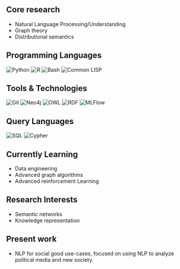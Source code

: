 ## Core research
- Natural Language Processing/Understanding
- Graph theory
- Distributional semantics

## Programming Languages
![Python](https://img.shields.io/badge/-Python-3776AB?style=flat-square&logo=python&logoColor=white)
![R](https://img.shields.io/badge/-R-276DC3?style=flat-square&logo=r&logoColor=white)
![Bash](https://img.shields.io/badge/-Bash-4EAA25?style=flat-square&logo=gnu-bash&logoColor=white)
![Common LISP](https://img.shields.io/badge/-Common%20LISP-3E6E93?style=flat-square)

## Tools & Technologies
![Git](https://img.shields.io/badge/-Git-F05032?style=flat-square&logo=git&logoColor=white)
![Neo4j](https://img.shields.io/badge/-Neo4j-008CC1?style=flat-square&logo=neo4j&logoColor=white)
![OWL](https://img.shields.io/badge/-OWL-5C4EE5?style=flat-square)
![RDF](https://img.shields.io/badge/-RDF-0C479C?style=flat-square)
![MLFlow](https://img.shields.io/badge/-MLFlow-0194E2?style=flat-square&logo=mlflow&logoColor=white)

## Query Languages
![SQL](https://img.shields.io/badge/-SQL-4479A1?style=flat-square&logo=postgresql&logoColor=white)
![Cypher](https://img.shields.io/badge/-Cypher-008CC1?style=flat-square&logo=neo4j&logoColor=white)

## Currently Learning
- Data engineering
- Advanced graph algorithms
- Advanced reinforcement Learning
  
## Research Interests
- Semantic networks
- Knowledge representation

## Present work

- NLP for social good use-cases, focused on using NLP to analyze political media and new society.
